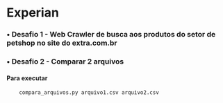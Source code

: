 # Experian

### • Desafio 1 - Web Crawler de busca aos produtos do setor de petshop no site do extra.com.br
### • Desafio 2 - Comparar 2 arquivos 

####	**Para executar**
		compara_arquivos.py arquivo1.csv arquivo2.csv

